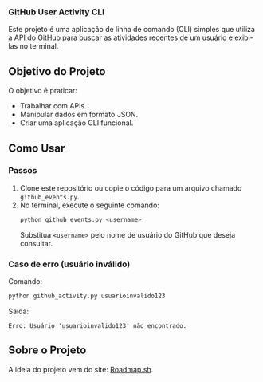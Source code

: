 ﻿### GitHub User Activity CLI

Este projeto é uma aplicação de linha de comando (CLI) simples que utiliza a API do GitHub para buscar as atividades recentes de um usuário e exibi-las no terminal.

## Objetivo do Projeto

O objetivo é praticar:
- Trabalhar com APIs.
- Manipular dados em formato JSON.
- Criar uma aplicação CLI funcional.

## Como Usar

### Passos
1. Clone este repositório ou copie o código para um arquivo chamado `github_events.py`.
2. No terminal, execute o seguinte comando:
   ```bash
   python github_events.py <username>
   ```
   Substitua `<username>` pelo nome de usuário do GitHub que deseja consultar.

### Caso de erro (usuário inválido)
Comando:
```bash
python github_activity.py usuarioinvalido123
```

Saída:
```
Erro: Usuário 'usuarioinvalido123' não encontrado.
```
## Sobre o Projeto
A ideia do projeto vem do site: [Roadmap.sh](https://roadmap.sh/projects/github-user-activity).
